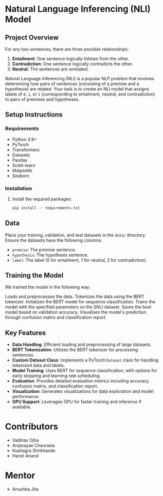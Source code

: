 # Natural Language Inferencing (NLI) Model

## Project Overview

For any two sentences, there are three possible relationships:
1. **Entailment**: One sentence logically follows from the other.
2. **Contradiction**: One sentence logically contradicts the other.
3. **Neutral**: The sentences are unrelated.

Natural Language Inferencing (NLI) is a popular NLP problem that involves determining how pairs of sentences (consisting of a premise and a hypothesis) are related. Your task is to create an NLI model that assigns labels of `0`, `1`, or `2` (corresponding to entailment, neutral, and contradiction) to pairs of premises and hypotheses.

## Setup Instructions

### Requirements

- Python 3.8+
- PyTorch
- Transformers
- Datasets
- Pandas
- Scikit-learn
- Matplotlib
- Seaborn

### Installation



1. Install the required packages:
    ```bash
    pip install -r requirements.txt
    ```

## Data

Place your training, validation, and test datasets in the `data/` directory. Ensure the datasets have the following columns:
- `premise`: The premise sentence.
- `hypothesis`: The hypothesis sentence.
- `label`: The label (0 for entailment, 1 for neutral, 2 for contradiction).

## Training the Model

We trained the model in the following way:

Loads and preprocesses the data.
Tokenizes the data using the BERT tokenizer.
Initializes the BERT model for sequence classification.
Trains the model with the specified parameters on the SNLI dataset.
Saves the best model based on validation accuracy.
Visualises the model's prediction through confusion matrix and classification report.

## Key Features

- **Data Handling**: Efficient loading and preprocessing of large datasets.
- **BERT Tokenization**: Utilizes the BERT tokenizer for processing sentences.
- **Custom Dataset Class**: Implements a PyTorch `Dataset` class for handling tokenized data and labels.
- **Model Training**: Uses BERT for sequence classification, with options for early stopping and learning rate scheduling.
- **Evaluation**: Provides detailed evaluation metrics including accuracy, confusion matrix, and classification report.
- **Visualization**: Generates visualizations for data exploration and model performance.
- **GPU Support**: Leverages GPU for faster training and inference if available.

# Contributors
* Vaibhav Ojha
* Anjanayae Chaurasia
* Kushagra Shrikhande
* Harsh Anand

# Mentor
* Anushka Jha
